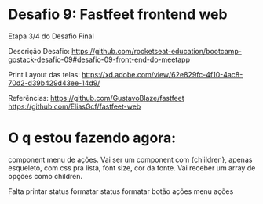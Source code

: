 # Desafio 9: Fastfeet frontend web

Etapa 3/4 do Desafio Final

Descrição Desafio: https://github.com/rocketseat-education/bootcamp-gostack-desafio-09#desafio-09-front-end-do-meetapp

Print Layout das telas: https://xd.adobe.com/view/62e829fc-4f10-4ac8-70d2-d39b429d43ee-14d9/

Referências:
https://github.com/GustavoBlaze/fastfeet
https://github.com/EliasGcf/fastfeet-web

# O q estou fazendo agora:

component menu de ações. Vai ser um component com {chiildren}, apenas esqueleto, com css pra lista, font size, cor da fonte.
Vai receber um array de opções como children.

Falta printar status
formatar status
formatar botão ações
menu ações
